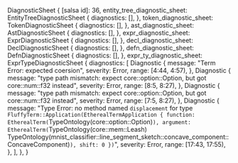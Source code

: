 DiagnosticSheet {
    [salsa id]: 36,
    entity_tree_diagnostic_sheet: EntityTreeDiagnosticSheet {
        diagnostics: [],
    },
    token_diagnostic_sheet: TokenDiagnosticSheet {
        diagnostics: [],
    },
    ast_diagnostic_sheet: AstDiagnosticSheet {
        diagnostics: [],
    },
    expr_diagnostic_sheet: ExprDiagnosticSheet {
        diagnostics: [],
    },
    decl_diagnostic_sheet: DeclDiagnosticSheet {
        diagnostics: [],
    },
    defn_diagnostic_sheet: DefnDiagnosticSheet {
        diagnostics: [],
    },
    expr_ty_diagnostic_sheet: ExprTypeDiagnosticSheet {
        diagnostics: [
            Diagnostic {
                message: "Term Error: expected coersion",
                severity: Error,
                range: [4:44, 4:57),
            },
            Diagnostic {
                message: "type path mismatch: expect core::option::Option, but got core::num::f32 instead",
                severity: Error,
                range: [8:5, 8:27),
            },
            Diagnostic {
                message: "type path mismatch: expect core::option::Option, but got core::num::f32 instead",
                severity: Error,
                range: [7:5, 8:27),
            },
            Diagnostic {
                message: "Type Error: no method named `displacement` for type `FluffyTerm::Application(EtherealTermApplication { function: EtherealTerm(`TypeOntology(core::option::Option)`), argument: EtherealTerm(`TypeOntology(core::mem::Leash) TypeOntology(mnist_classifier::line_segment_sketch::concave_component::ConcaveComponent)`), shift: 0 })`",
                severity: Error,
                range: [17:43, 17:55),
            },
        ],
    },
}